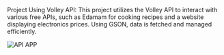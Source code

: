 Project Using Volley API: This project utilizes the Volley API to interact with various free APIs,
such as Edamam for cooking recipes and a website displaying electronics prices. Using GSON, data is fetched and managed efficiently.

![API APP](https://github.com/manard/API-AndroidStudio/assets/106376651/c7be8106-201e-453b-9e47-a10b26a9f075)


